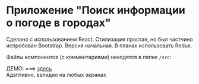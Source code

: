 # Приложение "Поиск информации о погоде в городах"  
Сделано с использованием React. Стилизация простая, но был частчино испробован Bootstrap.
Версия начальная. В планах использовать Redux.


Файлы компонентов (с комментариями) находятся в папке `/src`: 

ДЕМО: ===> [здесь](https://srgmkv.github.io/weatherfinder/build/)  
Адаптивно, валидно на любых экранах